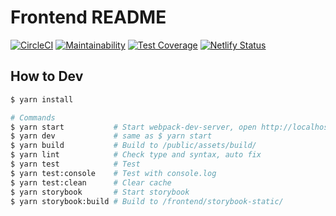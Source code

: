 # Frontend README

[![CircleCI](https://circleci.com/gh/kure-kosen/cho_kure_web/tree/feature%2Fdev.svg?style=svg)](https://circleci.com/gh/kure-kosen/cho_kure_web/tree/feature%2Fdev)
[![Maintainability](https://api.codeclimate.com/v1/badges/cef3c1298621fa26dd1c/maintainability)](https://codeclimate.com/github/kure-kosen/cho_kure_web/maintainability)
[![Test Coverage](https://api.codeclimate.com/v1/badges/cef3c1298621fa26dd1c/test_coverage)](https://codeclimate.com/github/kure-kosen/cho_kure_web/test_coverage)
[![Netlify Status](https://api.netlify.com/api/v1/badges/52294771-4cc8-449a-9d67-3016d98b03b0/deploy-status)](https://app.netlify.com/sites/cho-kure-web-storybook/deploys)

## How to Dev

```bash
$ yarn install

# Commands
$ yarn start           # Start webpack-dev-server, open http://localhost:3000/app
$ yarn dev             # same as $ yarn start
$ yarn build           # Build to /public/assets/build/
$ yarn lint            # Check type and syntax, auto fix
$ yarn test            # Test
$ yarn test:console    # Test with console.log
$ yarn test:clean      # Clear cache
$ yarn storybook       # Start storybook
$ yarn storybook:build # Build to /frontend/storybook-static/
```
